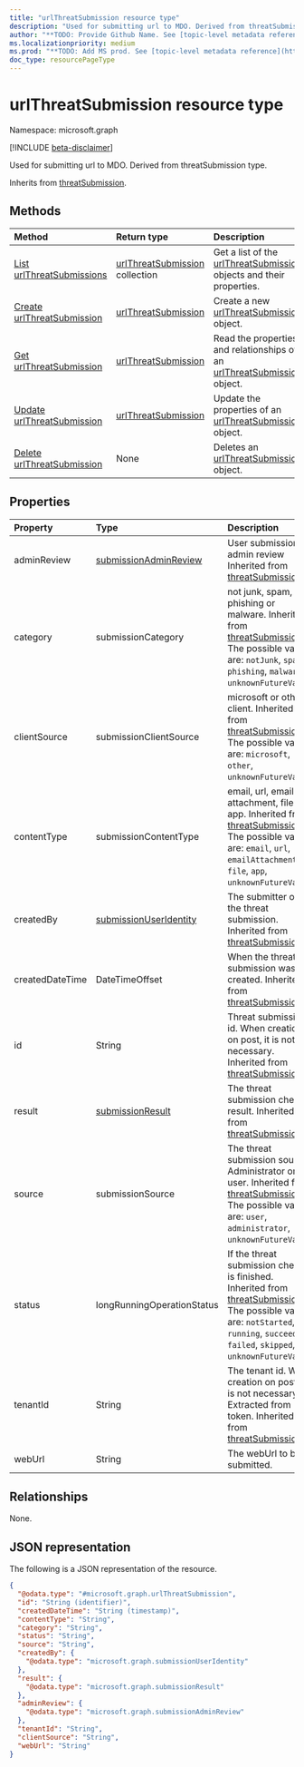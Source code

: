 ```yaml
---
title: "urlThreatSubmission resource type"
description: "Used for submitting url to MDO. Derived from threatSubmission type."
author: "**TODO: Provide Github Name. See [topic-level metadata reference](https://msgo.azurewebsites.net/add/document/guidelines/metadata.html#topic-level-metadata)**"
ms.localizationpriority: medium
ms.prod: "**TODO: Add MS prod. See [topic-level metadata reference](https://msgo.azurewebsites.net/add/document/guidelines/metadata.html#topic-level-metadata)**"
doc_type: resourcePageType
---
```


# urlThreatSubmission resource type

Namespace: microsoft.graph

[!INCLUDE [beta-disclaimer](../../includes/beta-disclaimer.md)]

Used for submitting url to MDO. Derived from threatSubmission type.


Inherits from [threatSubmission](../resources/threatsubmission.md).

## Methods
|Method|Return type|Description|
|:---|:---|:---|
|[List urlThreatSubmissions](../api/urlthreatsubmission-list.md)|[urlThreatSubmission](../resources/urlthreatsubmission.md) collection|Get a list of the [urlThreatSubmission](../resources/urlthreatsubmission.md) objects and their properties.|
|[Create urlThreatSubmission](../api/submission-post-urlthreats.md)|[urlThreatSubmission](../resources/urlthreatsubmission.md)|Create a new [urlThreatSubmission](../resources/urlthreatsubmission.md) object.|
|[Get urlThreatSubmission](../api/urlthreatsubmission-get.md)|[urlThreatSubmission](../resources/urlthreatsubmission.md)|Read the properties and relationships of an [urlThreatSubmission](../resources/urlthreatsubmission.md) object.|
|[Update urlThreatSubmission](../api/urlthreatsubmission-update.md)|[urlThreatSubmission](../resources/urlthreatsubmission.md)|Update the properties of an [urlThreatSubmission](../resources/urlthreatsubmission.md) object.|
|[Delete urlThreatSubmission](../api/urlthreatsubmission-delete.md)|None|Deletes an [urlThreatSubmission](../resources/urlthreatsubmission.md) object.|

## Properties
|Property|Type|Description|
|:---|:---|:---|
|adminReview|[submissionAdminReview](../resources/submissionadminreview.md)|User submission admin review Inherited from [threatSubmission](../resources/threatsubmission.md).|
|category|submissionCategory|not junk, spam, phishing or malware. Inherited from [threatSubmission](../resources/threatsubmission.md). The possible values are: `notJunk`, `spam`, `phishing`, `malware`, `unknownFutureValue`.|
|clientSource|submissionClientSource|microsoft or other client. Inherited from [threatSubmission](../resources/threatsubmission.md). The possible values are: `microsoft`, `other`, `unknownFutureValue`.|
|contentType|submissionContentType|email, url, email attachment, file or app. Inherited from [threatSubmission](../resources/threatsubmission.md). The possible values are: `email`, `url`, `emailAttachment`, `file`, `app`, `unknownFutureValue`.|
|createdBy|[submissionUserIdentity](../resources/submissionuseridentity.md)|The submitter of the threat submission. Inherited from [threatSubmission](../resources/threatsubmission.md).|
|createdDateTime|DateTimeOffset|When the threat submission was created. Inherited from [threatSubmission](../resources/threatsubmission.md).|
|id|String|Threat submission id. When creation on post, it is not necessary. Inherited from [threatSubmission](../resources/threatsubmission.md).|
|result|[submissionResult](../resources/submissionresult.md)|The threat submission check result. Inherited from [threatSubmission](../resources/threatsubmission.md).|
|source|submissionSource|The threat submission source. Administrator or user. Inherited from [threatSubmission](../resources/threatsubmission.md). The possible values are: `user`, `administrator`, `unknownFutureValue`.|
|status|longRunningOperationStatus|If the threat submission check is finished. Inherited from [threatSubmission](../resources/threatsubmission.md). The possible values are: `notStarted`, `running`, `succeeded`, `failed`, `skipped`, `unknownFutureValue`.|
|tenantId|String|The tenant id. When creation on post, it is not necessary. Extracted from token. Inherited from [threatSubmission](../resources/threatsubmission.md).|
|webUrl|String|The webUrl to be submitted.|

## Relationships
None.

## JSON representation
The following is a JSON representation of the resource.
<!-- {
  "blockType": "resource",
  "keyProperty": "id",
  "@odata.type": "microsoft.graph.urlThreatSubmission",
  "baseType": "microsoft.graph.threatSubmission",
  "openType": false
}
-->
``` json
{
  "@odata.type": "#microsoft.graph.urlThreatSubmission",
  "id": "String (identifier)",
  "createdDateTime": "String (timestamp)",
  "contentType": "String",
  "category": "String",
  "status": "String",
  "source": "String",
  "createdBy": {
    "@odata.type": "microsoft.graph.submissionUserIdentity"
  },
  "result": {
    "@odata.type": "microsoft.graph.submissionResult"
  },
  "adminReview": {
    "@odata.type": "microsoft.graph.submissionAdminReview"
  },
  "tenantId": "String",
  "clientSource": "String",
  "webUrl": "String"
}
```

